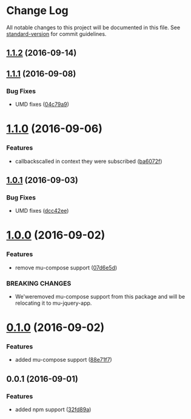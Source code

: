 # Change Log

All notable changes to this project will be documented in this file. See [standard-version](https://github.com/conventional-changelog/standard-version) for commit guidelines.

<a name="1.1.2"></a>
## [1.1.2](https://github.com/mu-lib/mu-jquery-hub/compare/v1.1.1...v1.1.2) (2016-09-14)



<a name="1.1.1"></a>
## [1.1.1](https://github.com/mu-lib/mu-jquery-hub/compare/v1.1.0...v1.1.1) (2016-09-08)


### Bug Fixes

* UMD fixes ([04c79a9](https://github.com/mu-lib/mu-jquery-hub/commit/04c79a9))



<a name="1.1.0"></a>
# [1.1.0](https://github.com/mu-lib/mu-jquery-hub/compare/v1.0.1...v1.1.0) (2016-09-06)


### Features

* callbackscalled in context they were subscribed ([ba6072f](https://github.com/mu-lib/mu-jquery-hub/commit/ba6072f))



<a name="1.0.1"></a>
## [1.0.1](https://github.com/mu-lib/mu-jquery-hub/compare/v1.0.0...v1.0.1) (2016-09-03)


### Bug Fixes

* UMD fixes ([dcc42ee](https://github.com/mu-lib/mu-jquery-hub/commit/dcc42ee))



<a name="1.0.0"></a>
# [1.0.0](https://github.com/mu-lib/mu-jquery-hub/compare/v0.1.0...v1.0.0) (2016-09-02)


### Features

* remove mu-compose support ([07d6e5d](https://github.com/mu-lib/mu-jquery-hub/commit/07d6e5d))


### BREAKING CHANGES

* We'weremoved mu-compose support from this package and
will be relocating it to mu-jquery-app.



<a name="0.1.0"></a>
# [0.1.0](https://github.com/mu-lib/mu-jquery-hub/compare/v0.0.1...v0.1.0) (2016-09-02)


### Features

* added mu-compose support ([88e71f7](https://github.com/mu-lib/mu-jquery-hub/commit/88e71f7))



<a name="0.0.1"></a>
## 0.0.1 (2016-09-01)


### Features

* added npm support ([32fd89a](https://github.com/mu-lib/mu-jquery-hub/commit/32fd89a))

